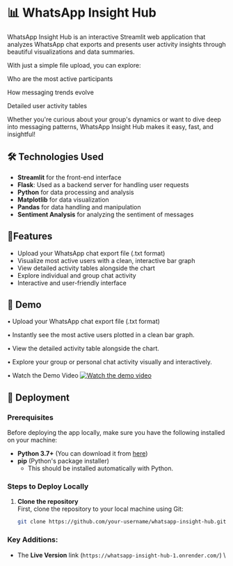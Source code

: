 
# 📊 WhatsApp Insight Hub

WhatsApp Insight Hub is an interactive Streamlit web application that analyzes WhatsApp chat exports and presents user activity insights through beautiful visualizations and data summaries.

With just a simple file upload, you can explore:

Who are the most active participants

How messaging trends evolve

Detailed user activity tables

Whether you're curious about your group's dynamics or want to dive deep into messaging patterns, WhatsApp Insight Hub makes it easy, fast, and insightful!

## 🛠️ Technologies Used

- **Streamlit** for the front-end interface
- **Flask**: Used as a backend server for handling user requests
- **Python** for data processing and analysis
- **Matplotlib** for data visualization
- **Pandas** for data handling and manipulation
- **Sentiment Analysis** for analyzing the sentiment of messages


## 🌟Features

- Upload your WhatsApp chat export file (.txt format)
- Visualize most active users with a clean, interactive bar graph
- View detailed activity tables alongside the chart
- Explore individual and group chat activity
- Interactive and user-friendly interface


## 📸 Demo

• Upload your WhatsApp chat export file (.txt format) 

• Instantly see the most active users plotted in a clean bar graph.

• View the detailed activity table alongside the chart.

• Explore your group or personal chat activity visually and interactively.

• Watch the Demo Video
[![Watch the demo video](https://img.youtube.com/vi/9o5kNEyLcnQ/0.jpg)](https://www.youtube.com/watch?v=9o5kNEyLcnQ)






## 🚀 Deployment

### Prerequisites

Before deploying the app locally, make sure you have the following installed on your machine:

- **Python 3.7+** (You can download it from [here](https://www.python.org/downloads/))
- **pip** (Python's package installer)  
  - This should be installed automatically with Python.

### Steps to Deploy Locally

1. **Clone the repository**  
   First, clone the repository to your local machine using Git:
   ```bash
   git clone https://github.com/your-username/whatsapp-insight-hub.git

### Key Additions:
- The **Live Version** link (`https://whatsapp-insight-hub-1.onrender.com/`) 
\


